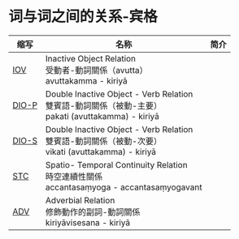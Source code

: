 # 词与词之间的关系-宾格

| 缩写 | 名称 | 简介 |
| ---  | ------ |---- |
|  [IOV](iov.md) | Inactive Object Relation<br>受動者-動詞關係（avutta）<br>avuttakamma - kiriyā |  |
|  [DIO-P](dio.md) | Double Inactive Object - Verb Relation<br>雙賓語-動詞關係（被動-主要）<br>pakati (avuttakamma) - kiriyā |  |
|  [DIO-S](dio.md) | Double Inactive Object - Verb Relation<br>雙賓語-動詞關係（被動-次要）<br>vikati (avuttakamma) - kiriyā |  |
|  [STC](stc.md) | Spatio- Temporal Continuity Relation<br>時空連續性關係<br>accantasaṃyoga - accantasaṃyogavant |  |
|  [ADV](adv.md) | Adverbial Relation<br>修飾動作的副詞-動詞關係<br>kiriyāvisesana - kiriyā  |  |